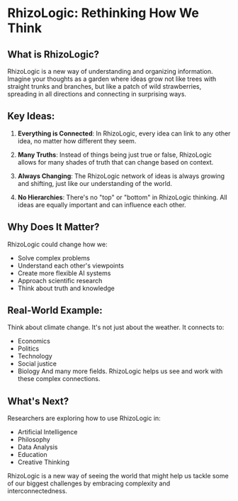 # RhizoLogic: Rethinking How We Think

## What is RhizoLogic?

RhizoLogic is a new way of understanding and organizing information. Imagine your thoughts as a garden where ideas grow not like trees with straight trunks and branches, but like a patch of wild strawberries, spreading in all directions and connecting in surprising ways.

## Key Ideas:

1. **Everything is Connected**: In RhizoLogic, every idea can link to any other idea, no matter how different they seem.

2. **Many Truths**: Instead of things being just true or false, RhizoLogic allows for many shades of truth that can change based on context.

3. **Always Changing**: The RhizoLogic network of ideas is always growing and shifting, just like our understanding of the world.

4. **No Hierarchies**: There's no "top" or "bottom" in RhizoLogic thinking. All ideas are equally important and can influence each other.

## Why Does It Matter?

RhizoLogic could change how we:
- Solve complex problems
- Understand each other's viewpoints
- Create more flexible AI systems
- Approach scientific research
- Think about truth and knowledge

## Real-World Example:

Think about climate change. It's not just about the weather. It connects to:
- Economics
- Politics
- Technology
- Social justice
- Biology
And many more fields. RhizoLogic helps us see and work with these complex connections.

## What's Next?

Researchers are exploring how to use RhizoLogic in:
- Artificial Intelligence
- Philosophy
- Data Analysis
- Education
- Creative Thinking

RhizoLogic is a new way of seeing the world that might help us tackle some of our biggest challenges by embracing complexity and interconnectedness.